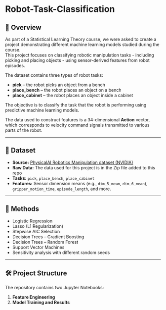 # Robot-Task-Classification

## 📌 Overview
As part of a Statistical Learning Theory course, we were asked to create a project demonstrating different machine learning models studied during the course.  
This project focuses on classifying robotic manipulation tasks - including picking and placing objects - using sensor-derived features from robot episodes.

The dataset contains three types of robot tasks:
- **pick** – the robot picks an object from a bench
- **place_bench** – the robot places an object on a bench
- **place_cabinet** – the robot places an object inside a cabinet

The objective is to classify the task that the robot is performing using predictive machine learning models.

The data used to construct features is a 34-dimensional **Action** vector, which corresponds to velocity command signals transmitted to various parts of the robot.

---

## 📂 Dataset
- **Source:** [PhysicalAI Robotics Manipulation dataset (NVIDIA)](https://huggingface.co/datasets/nvidia/PhysicalAI-Robotics-Manipulation-Objects)
- **Raw Data:** The data used for this project is in the Zip file added to this repo
- **Tasks:** `pick`, `place_bench`, `place_cabinet`
- **Features:** Sensor dimension means (e.g., `dim_5_mean`, `dim_6_mean`), `gripper_motion_time`, `episode_length`, and more.

---

## 🧠 Methods
- Logistic Regression
- Lasso (L1 Regularization)
- Stepwise AIC Selection
- Decision Trees – Gradient Boosting
- Decision Trees – Random Forest
- Support Vector Machines
- Sensitivity analysis with different random seeds

---

## 🛠️ Project Structure
The repository contains two Jupyter Notebooks:
1. **Feature Engineering**
2. **Model Training and Results**
